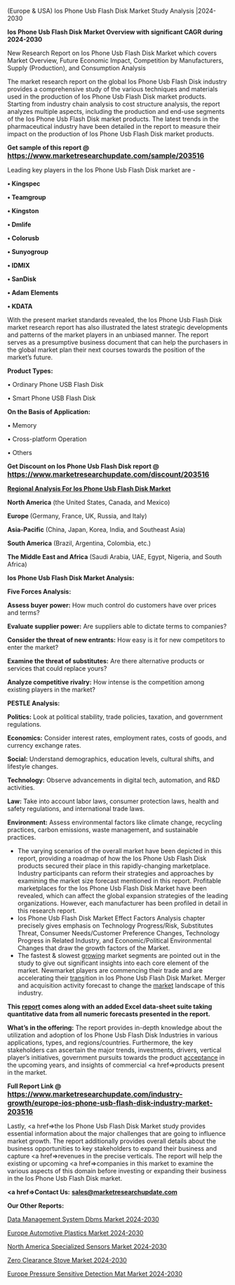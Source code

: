  (Europe & USA) Ios Phone Usb Flash Disk Market Study Analysis |2024-2030

<strong>Ios Phone Usb Flash Disk Market Overview with significant CAGR during 2024-2030</strong>

New Research Report on Ios Phone Usb Flash Disk Market which covers Market Overview, Future Economic Impact, Competition by Manufacturers, Supply (Production), and Consumption Analysis

The market research report on the global Ios Phone Usb Flash Disk industry provides a comprehensive study of the various techniques and materials used in the production of Ios Phone Usb Flash Disk market products. Starting from industry chain analysis to cost structure analysis, the report analyzes multiple aspects, including the production and end-use segments of the Ios Phone Usb Flash Disk market products. The latest trends in the pharmaceutical industry have been detailed in the report to measure their impact on the production of Ios Phone Usb Flash Disk market products.

<strong>Get sample of this report @ <a href=https://www.marketresearchupdate.com/sample/203516><font size=3 color=#0000ff>https://www.marketresearchupdate.com/sample/203516</font></a></strong>

Leading key players in the Ios Phone Usb Flash Disk market are -

<strong>• Kingspec

• Teamgroup

• Kingston

• Dmlife

• Colorusb

• Sunyogroup

• IDMIX

• SanDisk

• Adam Elements

• KDATA</strong>

With the present market standards revealed, the Ios Phone Usb Flash Disk market research report has also illustrated the latest strategic developments and patterns of the market players in an unbiased manner. The report serves as a presumptive business document that can help the purchasers in the global market plan their next courses towards the position of the market’s future.

<strong>Product Types:</strong>

• Ordinary Phone USB Flash Disk

• Smart Phone USB Flash Disk

<strong>On the Basis of Application:</strong>

• Memory

• Cross-platform Operation

• Others

<strong>Get Discount on Ios Phone Usb Flash Disk report @ <a href=https://www.marketresearchupdate.com/discount/203516><font size=3 color=#0000ff>https://www.marketresearchupdate.com/discount/203516</font></a></strong>

<strong><u><b>Regional Analysis For Ios Phone Usb Flash Disk Market</b></u></strong>

<strong><b>North America</b></strong> (the United States, Canada, and Mexico)

<strong><b>Europe </b></strong>(Germany, France, UK, Russia, and Italy)

<strong><b>Asia-Pacific</b></strong> (China, Japan, Korea, India, and Southeast Asia)

<strong><b>South America</b></strong> (Brazil, Argentina, Colombia, etc.)

<strong><b>The Middle East and Africa</b></strong> (Saudi Arabia, UAE, Egypt, Nigeria, and South Africa)

<strong>Ios Phone Usb Flash Disk Market Analysis:</strong>

<strong>Five Forces Analysis:</strong>

<strong>Assess buyer power:</strong> How much control do customers have over prices and terms?

<strong>Evaluate supplier power:</strong> Are suppliers able to dictate terms to companies?

<strong>Consider the threat of new entrants:</strong> How easy is it for new competitors to enter the market?

<strong>Examine the threat of substitutes:</strong> Are there alternative products or services that could replace yours?

<strong>Analyze competitive rivalry:</strong> How intense is the competition among existing players in the market?

<strong>PESTLE Analysis:</strong>

<strong>Politics:</strong> Look at political stability, trade policies, taxation, and government regulations.

<strong>Economics:</strong> Consider interest rates, employment rates, costs of goods, and currency exchange rates.

<strong>Social:</strong> Understand demographics, education levels, cultural shifts, and lifestyle changes.

<strong>Technology:</strong> Observe advancements in digital tech, automation, and R&D activities.

<strong>Law:</strong> Take into account labor laws, consumer protection laws, health and safety regulations, and international trade laws.

<strong>Environment:</strong> Assess environmental factors like climate change, recycling practices, carbon emissions, waste management, and sustainable practices.

<ul>
  <li>The varying scenarios of the overall market have been depicted in this report, providing a roadmap of how the Ios Phone Usb Flash Disk products secured their place in this rapidly-changing marketplace. Industry participants can reform their strategies and approaches by examining the market size forecast mentioned in this report. Profitable marketplaces for the Ios Phone Usb Flash Disk Market have been revealed, which can affect the global expansion strategies of the leading organizations. However, each manufacturer has been profiled in detail in this research report.</li>
  <li>Ios Phone Usb Flash Disk Market Effect Factors Analysis chapter precisely gives emphasis on Technology Progress/Risk, Substitutes Threat, Consumer Needs/Customer Preference Changes, Technology Progress in Related Industry, and Economic/Political Environmental Changes that draw the growth factors of the Market.</li>
  <li>The fastest &amp; slowest <a href=ASDF991299>growing</a> market segments are pointed out in the study to give out significant insights into each core element of the market. Newmarket players are commencing their trade and are accelerating their <a href=>trans</a>ition in Ios Phone Usb Flash Disk Market. Merger and acquisition activity forecast to change the <a href=>market</a> landscape of this industry.</li>
</ul>
<strong>This <a href=>report</a> comes along with an added Excel data-sheet suite taking quantitative data from all numeric forecasts presented in the report.</strong>

<strong>What’s in the offering:</strong> The report provides in-depth knowledge about the utilization and adoption of Ios Phone Usb Flash Disk Industries in various applications, types, and regions/countries. Furthermore, the key stakeholders can ascertain the major trends, investments, drivers, vertical player’s initiatives, government pursuits towards the product <a href=ASDF881288>acceptance</a> in the upcoming years, and insights of commercial <a href=>products</a> present in the market.

<strong>Full Report Link @ <a href=https://www.marketresearchupdate.com/industry-growth/europe-ios-phone-usb-flash-disk-industry-market-203516><font size=3 color=#0000ff>https://www.marketresearchupdate.com/industry-growth/europe-ios-phone-usb-flash-disk-industry-market-203516</font></a></strong>

Lastly, <a href=>the</a> Ios Phone Usb Flash Disk Market study provides essential information about the major challenges that are going to influence market growth. The report additionally provides overall details about the business opportunities to key stakeholders to expand their business and capture <a href=>revenues</a> in the precise verticals. The report will help the existing or upcoming <a href=>companies</a> in this market to examine the various aspects of this domain before investing or expanding their business in the Ios Phone Usb Flash Disk market.

<strong><a href=><strong>Contact Us:</strong></a></strong>
<strong>sales@marketresearchupdate.com</strong>

<strong>Our Other Reports:</strong>

<a href=https://www.linkedin.com/pulse/data-management-system-dbms-market-pointing>Data Management System Dbms Market 2024-2030</a>

<a href=https://www.linkedin.com/pulse/europe-automotive-plastics-market-size-new-industry>Europe Automotive Plastics Market 2024-2030</a>

<a href=https://www.linkedin.com/pulse/north-america-specialized-sensors-market>North America Specialized Sensors Market 2024-2030</a>

<a href=https://www.linkedin.com/pulse/zero-clearance-stove-market-2023-comprehensive-yb2vf/>Zero Clearance Stove Market 2024-2030</a>

<a href=https://www.linkedin.com/pulse/europe-pressure-sensitive-detection-mat-market-fscyf/>Europe Pressure Sensitive Detection Mat Market 2024-2030</a>

